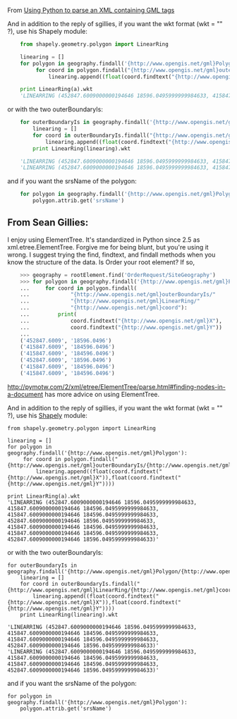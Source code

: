 From [Using Python to parse an XML containing GML tags](http://gis.stackexchange.com/questions/58271/using-python-to-parse-an-xml-containing-gml-tags)

And in addition to the reply of sgillies, if you want the wkt format (wkt = "" ?), use his Shapely module:

```python
    from shapely.geometry.polygon import LinearRing

    linearing = []
    for polygon in geography.findall('{http://www.opengis.net/gml}Polygon'):
         for coord in polygon.findall("{http://www.opengis.net/gml}outerBoundaryIs/{http://www.opengis.net/gml}LinearRing/{http://www.opengis.net/gml}coord"):
             linearing.append((float(coord.findtext("{http://www.opengis.net/gml}X")),float(coord.findtext("{http://www.opengis.net/gml}Y"))))

    print LinearRing(a).wkt
    'LINEARRING (452847.6009000000194646 18596.0495999999984633, 415847.6009000000194646 184596.0495999999984633, 415847.6009000000194646 184596.0495999999984633, 452847.6009000000194646 18596.0495999999984633, 415847.6009000000194646 184596.0495999999984633, 415847.6009000000194646 184596.0495999999984633, 452847.6009000000194646 18596.0495999999984633)'

```
or with the two outerBoundaryIs: 

```python
    for outerBoundaryIs in geography.findall('{http://www.opengis.net/gml}Polygon/{http://www.opengis.net/gml}outerBoundaryIs'):
        linearing = []
        for coord in outerBoundaryIs.findall("{http://www.opengis.net/gml}LinearRing/{http://www.opengis.net/gml}coord"):
            linearing.append((float(coord.findtext("{http://www.opengis.net/gml}X")),float(coord.findtext("{http://www.opengis.net/gml}Y"))))         
        print LinearRing(linearing).wkt

    'LINEARRING (452847.6009000000194646 18596.0495999999984633, 415847.6009000000194646 184596.0495999999984633, 415847.6009000000194646 184596.0495999999984633, 452847.6009000000194646 18596.0495999999984633)'
    'LINEARRING (452847.6009000000194646 18596.0495999999984633, 415847.6009000000194646 184596.0495999999984633, 415847.6009000000194646 184596.0495999999984633, 452847.6009000000194646 18596.0495999999984633)'
```
and if you want the srsName of the polygon:

```python
    for polygon in geography.findall('{http://www.opengis.net/gml}Polygon'):
        polygon.attrib.get('srsName')
```

From Sean Gillies:
----

I enjoy using ElementTree. It's standardized in Python since 2.5 as xml.etree.ElementTree. Forgive me for being blunt, but you're using it wrong. I suggest trying the find, findtext, and findall methods when you know the structure of the data. Is Order your root element? If so, 

```python
    >>> geography = rootElement.find('OrderRequest/SiteGeography')
    >>> for polygon in geography.findall('{http://www.opengis.net/gml}Polygon'):
    ...     for coord in polygon.findall(
    ...             "{http://www.opengis.net/gml}outerBoundaryIs/"
    ...             "{http://www.opengis.net/gml}LinearRing/"
    ...             "{http://www.opengis.net/gml}coord"):
    ...         print(
    ...             coord.findtext("{http://www.opengis.net/gml}X"),
    ...             coord.findtext("{http://www.opengis.net/gml}Y"))
    ... 
    ('452847.6009', '18596.0496')
    ('415847.6009', '184596.0496')
    ('415847.6009', '184596.0496')
    ('452847.6009', '18596.0496')
    ('415847.6009', '184596.0496')
    ('415847.6009', '184596.0496')
```

http://pymotw.com/2/xml/etree/ElementTree/parse.html#finding-nodes-in-a-document has more advice on using ElementTree.

  






  [1]: https://pypi.python.org/pypi/Shapely/1.2.17
And in addition to the reply of sgillies, if you want the wkt format (wkt = "" ?), use his [Shapely][1] module:


    from shapely.geometry.polygon import LinearRing

    linearing = []
    for polygon in geography.findall('{http://www.opengis.net/gml}Polygon'):
         for coord in polygon.findall("{http://www.opengis.net/gml}outerBoundaryIs/{http://www.opengis.net/gml}LinearRing/{http://www.opengis.net/gml}coord"):
             linearing.append((float(coord.findtext("{http://www.opengis.net/gml}X")),float(coord.findtext("{http://www.opengis.net/gml}Y"))))

    print LinearRing(a).wkt
    'LINEARRING (452847.6009000000194646 18596.0495999999984633, 415847.6009000000194646 184596.0495999999984633, 415847.6009000000194646 184596.0495999999984633, 452847.6009000000194646 18596.0495999999984633, 415847.6009000000194646 184596.0495999999984633, 415847.6009000000194646 184596.0495999999984633, 452847.6009000000194646 18596.0495999999984633)'

or with the two outerBoundaryIs: 

    for outerBoundaryIs in geography.findall('{http://www.opengis.net/gml}Polygon/{http://www.opengis.net/gml}outerBoundaryIs'):
        linearing = []
        for coord in outerBoundaryIs.findall("{http://www.opengis.net/gml}LinearRing/{http://www.opengis.net/gml}coord"):
            linearing.append((float(coord.findtext("{http://www.opengis.net/gml}X")),float(coord.findtext("{http://www.opengis.net/gml}Y"))))         
        print LinearRing(linearing).wkt

    'LINEARRING (452847.6009000000194646 18596.0495999999984633, 415847.6009000000194646 184596.0495999999984633, 415847.6009000000194646 184596.0495999999984633, 452847.6009000000194646 18596.0495999999984633)'
    'LINEARRING (452847.6009000000194646 18596.0495999999984633, 415847.6009000000194646 184596.0495999999984633, 415847.6009000000194646 184596.0495999999984633, 452847.6009000000194646 18596.0495999999984633)'

and if you want the srsName of the polygon:

    for polygon in geography.findall('{http://www.opengis.net/gml}Polygon'):
        polygon.attrib.get('srsName') 

  






  [1]: https://pypi.python.org/pypi/Shapely/1.2.17
